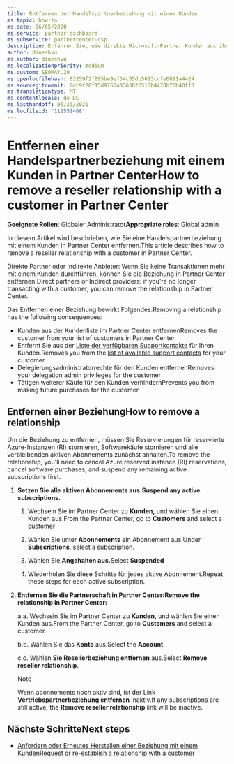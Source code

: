 ```yaml
---
title: Entfernen der Handelspartnerbeziehung mit einem Kunden
ms.topic: how-to
ms.date: 06/05/2020
ms.service: partner-dashboard
ms.subservice: partnercenter-csp
description: Erfahren Sie, wie direkte Microsoft-Partner Kunden aus ihrer Liste entfernen, delegierte Administratorrechte entfernen und die Unterstützung oder den Kauf für einen Kunden einstellen können.
author: dineshvu
ms.author: dineshvu
ms.localizationpriority: medium
ms.custom: SEOMAY.20
ms.openlocfilehash: 83259f2f895be9ef34c55db5613ccfe6891a4424
ms.sourcegitcommit: 8dc9f28f15d9760a8363826513b4470b76b40ff3
ms.translationtype: MT
ms.contentlocale: de-DE
ms.lasthandoff: 06/23/2021
ms.locfileid: "112551468"
---
```

# <a name="how-to-remove-a-reseller-relationship-with-a-customer-in-partner-center"></a><span data-ttu-id="3abcf-103">Entfernen einer Handelspartnerbeziehung mit einem Kunden in Partner Center</span><span class="sxs-lookup"><span data-stu-id="3abcf-103">How to remove a reseller relationship with a customer in Partner Center</span></span>

<span data-ttu-id="3abcf-104">**Geeignete Rollen**: Globaler Administrator</span><span class="sxs-lookup"><span data-stu-id="3abcf-104">**Appropriate roles**: Global admin</span></span>

<span data-ttu-id="3abcf-105">In diesem Artikel wird beschrieben, wie Sie eine Handelspartnerbeziehung mit einem Kunden in Partner Center entfernen.</span><span class="sxs-lookup"><span data-stu-id="3abcf-105">This article describes how to remove a reseller relationship with a customer in Partner Center.</span></span>

<span data-ttu-id="3abcf-106">Direkte Partner oder indirekte Anbieter: Wenn Sie keine Transaktionen mehr mit einem Kunden durchführen, können Sie die Beziehung in Partner Center entfernen.</span><span class="sxs-lookup"><span data-stu-id="3abcf-106">Direct partners or Indirect providers: if you're no longer transacting with a customer, you can remove the relationship in Partner Center.</span></span>

<span data-ttu-id="3abcf-107">Das Entfernen einer Beziehung bewirkt Folgendes:</span><span class="sxs-lookup"><span data-stu-id="3abcf-107">Removing a relationship has the following consequences:</span></span>

- <span data-ttu-id="3abcf-108">Kunden aus der Kundenliste im Partner Center entfernen</span><span class="sxs-lookup"><span data-stu-id="3abcf-108">Removes the customer from your list of customers in Partner Center</span></span>
- <span data-ttu-id="3abcf-109">Entfernt Sie aus der [Liste der verfügbaren Supportkontakte](assign-support-contacts.md) für Ihren Kunden.</span><span class="sxs-lookup"><span data-stu-id="3abcf-109">Removes you from the [list of available support contacts](assign-support-contacts.md) for your customer</span></span>
- <span data-ttu-id="3abcf-110">Delegierungsadministratorrechte für den Kunden entfernen</span><span class="sxs-lookup"><span data-stu-id="3abcf-110">Removes your delegation admin privileges for the customer</span></span>
- <span data-ttu-id="3abcf-111">Tätigen weiterer Käufe für den Kunden verhindern</span><span class="sxs-lookup"><span data-stu-id="3abcf-111">Prevents you from making future purchases for the customer</span></span>

## <a name="how-to-remove-a-relationship"></a><span data-ttu-id="3abcf-112">Entfernen einer Beziehung</span><span class="sxs-lookup"><span data-stu-id="3abcf-112">How to remove a relationship</span></span>

<span data-ttu-id="3abcf-113">Um die Beziehung zu entfernen, müssen Sie Reservierungen für reservierte Azure-Instanzen (RI) stornieren, Softwarekäufe stornieren und alle verbleibenden aktiven Abonnements zunächst anhalten.</span><span class="sxs-lookup"><span data-stu-id="3abcf-113">To remove the relationship, you'll need to cancel Azure reserved instance (RI) reservations, cancel software purchases, and suspend any remaining active subscriptions first.</span></span>

1. <span data-ttu-id="3abcf-114">**Setzen Sie alle aktiven Abonnements aus.**</span><span class="sxs-lookup"><span data-stu-id="3abcf-114">**Suspend any active subscriptions.**</span></span>

   1. <span data-ttu-id="3abcf-115">Wechseln Sie im Partner Center zu **Kunden,** und wählen Sie einen Kunden aus.</span><span class="sxs-lookup"><span data-stu-id="3abcf-115">From the Partner Center, go to **Customers** and select a customer</span></span>

   2. <span data-ttu-id="3abcf-116">Wählen Sie unter **Abonnements** ein Abonnement aus.</span><span class="sxs-lookup"><span data-stu-id="3abcf-116">Under **Subscriptions**, select a subscription.</span></span>

   3. <span data-ttu-id="3abcf-117">Wählen Sie **Angehalten aus.**</span><span class="sxs-lookup"><span data-stu-id="3abcf-117">Select **Suspended**</span></span>

   4. <span data-ttu-id="3abcf-118">Wiederholen Sie diese Schritte für jedes aktive Abonnement.</span><span class="sxs-lookup"><span data-stu-id="3abcf-118">Repeat these steps for each active subscription.</span></span>

2. <span data-ttu-id="3abcf-119">**Entfernen Sie die Partnerschaft in Partner Center:**</span><span class="sxs-lookup"><span data-stu-id="3abcf-119">**Remove the relationship in Partner Center:**</span></span>

   <span data-ttu-id="3abcf-120">a.</span><span class="sxs-lookup"><span data-stu-id="3abcf-120">a.</span></span> <span data-ttu-id="3abcf-121">Wechseln Sie im Partner Center zu **Kunden,** und wählen Sie einen Kunden aus.</span><span class="sxs-lookup"><span data-stu-id="3abcf-121">From the Partner Center, go to **Customers** and select a customer.</span></span>

   <span data-ttu-id="3abcf-122">b.</span><span class="sxs-lookup"><span data-stu-id="3abcf-122">b.</span></span> <span data-ttu-id="3abcf-123">Wählen Sie das **Konto** aus.</span><span class="sxs-lookup"><span data-stu-id="3abcf-123">Select the **Account**.</span></span>

   <span data-ttu-id="3abcf-124">c.</span><span class="sxs-lookup"><span data-stu-id="3abcf-124">c.</span></span> <span data-ttu-id="3abcf-125">Wählen **Sie Resellerbeziehung entfernen** aus.</span><span class="sxs-lookup"><span data-stu-id="3abcf-125">Select **Remove reseller relationship**.</span></span>

   > [!NOTE]
   > <span data-ttu-id="3abcf-126">Wenn abonnements noch aktiv sind, ist der Link **Vertriebspartnerbeziehung entfernen** inaktiv.</span><span class="sxs-lookup"><span data-stu-id="3abcf-126">If any subscriptions are still active, the **Remove reseller relationship** link will be inactive.</span></span>

## <a name="next-steps"></a><span data-ttu-id="3abcf-127">Nächste Schritte</span><span class="sxs-lookup"><span data-stu-id="3abcf-127">Next steps</span></span>

- [<span data-ttu-id="3abcf-128">Anfordern oder Erneutes Herstellen einer Beziehung mit einem Kunden</span><span class="sxs-lookup"><span data-stu-id="3abcf-128">Request or re-establish a relationship with a customer</span></span>](request-a-relationship-with-a-customer.md)
